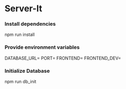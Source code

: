 # Server-It

### Install dependencies
npm run install

### Provide environment variables
DATABASE_URL=
PORT=
FRONTEND=
FRONTEND_DEV=

### Initialize Database
npm run db_init
